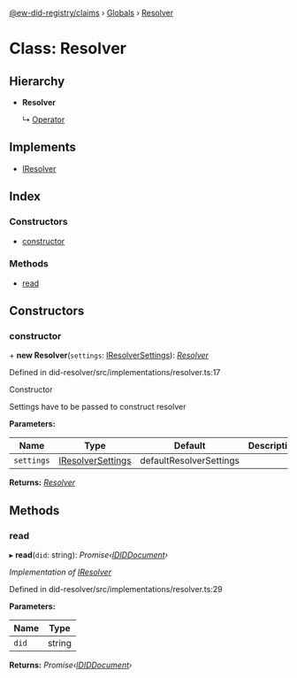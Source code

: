 [@ew-did-registry/claims](../README.md) › [Globals](../globals.md) › [Resolver](resolver.md)

# Class: Resolver

## Hierarchy

* **Resolver**

  ↳ [Operator](operator.md)

## Implements

* [IResolver](../interfaces/iresolver.md)

## Index

### Constructors

* [constructor](resolver.md#constructor)

### Methods

* [read](resolver.md#read)

## Constructors

###  constructor

\+ **new Resolver**(`settings`: [IResolverSettings](../interfaces/iresolversettings.md)): *[Resolver](resolver.md)*

Defined in did-resolver/src/implementations/resolver.ts:17

Constructor

Settings have to be passed to construct resolver

**Parameters:**

Name | Type | Default | Description |
------ | ------ | ------ | ------ |
`settings` | [IResolverSettings](../interfaces/iresolversettings.md) |  defaultResolverSettings |   |

**Returns:** *[Resolver](resolver.md)*

## Methods

###  read

▸ **read**(`did`: string): *Promise‹[IDIDDocument](../interfaces/ididdocument.md)›*

*Implementation of [IResolver](../interfaces/iresolver.md)*

Defined in did-resolver/src/implementations/resolver.ts:29

**Parameters:**

Name | Type |
------ | ------ |
`did` | string |

**Returns:** *Promise‹[IDIDDocument](../interfaces/ididdocument.md)›*
